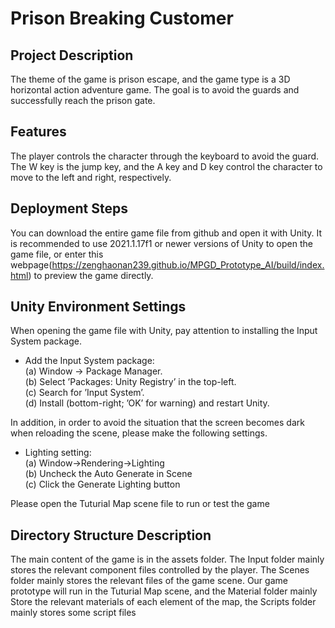 # Prison Breaking Customer

Project Description
-------------------

The theme of the game is prison escape, and the game type is a 3D horizontal action adventure game. The goal is to avoid the guards and successfully reach the prison gate.

Features
-------------------

The player controls the character through the keyboard to avoid the guard. The W key is the jump key, and the A key and D key control the character to move to the left and right, respectively.

Deployment Steps
-------------------

You can download the entire game file from github and open it with Unity. It is recommended to use 2021.1.17f1 or newer versions of Unity to open the game file, or enter this webpage(https://zenghaonan239.github.io/MPGD_Prototype_AI/build/index.html) to preview the game directly.

Unity Environment Settings
-------------------

When opening the game file with Unity, pay attention to installing the Input System package.
* Add the Input System package:<br>
    (a)	Window → Package Manager.<br>
    (b)	Select ’Packages: Unity Registry’ in the top-left.<br>
    (c)	Search for ’Input System’.<br>
    (d)	Install (bottom-right; ’OK’ for warning) and restart Unity.<br>

In addition, in order to avoid the situation that the screen becomes dark when reloading the scene, please make the following settings.
* Lighting setting:<br>
    (a) Window→Rendering→Lighting<br>
    (b) Uncheck the Auto Generate in Scene<br>
    (c) Click the Generate Lighting button<br>

Please open the Tuturial Map scene file to run or test the game

Directory Structure Description
-------------------
The main content of the game is in the assets folder. The Input folder mainly stores the relevant component files controlled by the player. The Scenes folder mainly stores the relevant files of the game scene. Our game prototype will run in the Tuturial Map scene, and the Material folder mainly Store the relevant materials of each element of the map, the Scripts folder mainly stores some script files